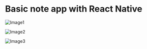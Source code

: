 # Basic note app with React Native

![Image1](https://i.ibb.co/555vryk/ba6afa4e6ff89da6c4e9.jpg)

![Image2](https://i.ibb.co/W5NpFrq/69affa8b6f3d9d63c42c.jpg)

![Image3](https://i.ibb.co/kxmHyyQ/a4cd6ee9fb5f0901504e.jpg)
